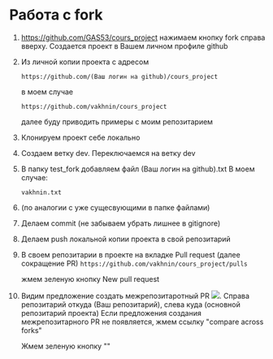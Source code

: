 Работа с fork
=============

1. https://github.com/GAS53/cours_project нажимаем кнопку fork
справа вверху. Создается проект в Вашем личном профиле github
2. Из личной копии проекта с адресом 

    ```https://github.com/(Ваш логин на github)/cours_project```

    в моем случае

    ```https://github.com/vakhnin/cours_project```

    далее буду приводить примеры с моим репозитарием
3. Клонируем проект себе локально
4. Создаем ветку dev. Переключаемся на ветку dev
5. В папку test_fork добавляем файл (Ваш логин на github).txt В моем случае:

    ```vakhnin.txt```
6. (по аналогии с уже сущесвующими в папке файлами)
7. Делаем commit (не забываем убрать лишнее в gitignore)
8. Делаем push локальной копии проекта в свой репозитарий
8. В своем репозитарии в проекте на вкладке Pull request (далее сокращение PR)
    ```https://github.com/vakhnin/cours_project/pulls```

    жмем зеленую кнопку New pull request
9. Видим предложение создать межрепозитаротный PR
![](https://github.com/vakhnin/cours_project/blob/main/docs/img/img.png?raw=true). 
Справа репозитарий откуда (Ваш репозитарий), слева куда (основной репозитарий проекта)
Если предложения создания межрепозитарного PR не появляется, 
жмем ссылку "compare across forks"

   Жмем зеленую кнопку "" 
